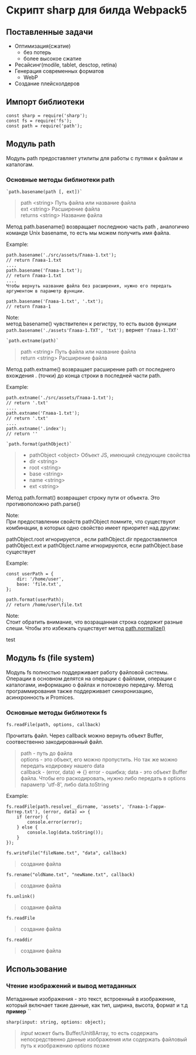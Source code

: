# Скрипт sharp для билда Webpack5

## Поставленные задачи
- Оптимизация(сжатие)
	- без потерь
	- более высокое сжатие
- Ресайсинг(modile, tablet, desctop, retina)
- Генерация современных форматов
	- WebP
- Создание плейсхолдеров

## Импорт библиотеки 
```
const sharp = require('sharp');
const fs = require('fs');
const path = require('path');
```

## Модуль path

Модуль path предоставляет утилиты для работы с путями к файлам и каталогам.

### Основные методы библиотеки path ###

	`path.basename(path [, ext])`
> path \<string> Путь файла или название файла  
ext \<string> Расширение файла  
returns \<string> Название файла

Метод path.basename() возвращает последнюю часть path , аналогично команде Unix basename, то есть мы можем получить имя файла.

Example:  
```
path.basename('./src/assets/Глава-1.txt');
// return Глава-1.txt
....
path.basename('Глава-1.txt');
// return Глава-1.txt
....
Чтобы вернуть название файла без расширения, нужно его передать аргументом в параметр функции.

path.basename('Глава-1.txt', '.txt');
// return Глава-1
```
Note:  
метод basename() чувствителен к регистру, то есть вызов функции `path.basename('./assets'Глава-1.TXT', 'txt');` вернет `'Глава-1.TXT'`

	`path.extname(path)`  
> path \<string> Путь файла или название файла  
return \<string> Расширение файла

Метод path.extname() возвращает расширение path от последнего вхождения . (точки) до конца строки в последней части path.

Example:
```
path.extname('./src/assets/Глава-1.txt');
// return '.txt'
....
path.extname('Глава-1.txt');
// return '.txt'
....
path.extname('.index');
// return ''
```

	`path.format(pathObject)`
> + pathObject \<object> Объект JS, имеющий следующие свойства
>+ dir \<string> 
>+ root \<string> 
>+ base \<string> 
>+ name \<string> 
>+ ext \<string> 

Метод path.format() возвращает строку пути от объекта. Это противоположно path.parse()  

Note:  
При предоставлении свойств pathObject помните, что существуют комбинации, в которых одно свойство имеет приоритет над другим:

pathObject.root игнорируется , если pathObject.dir предоставляется
pathObject.ext и pathObject.name игнорируются, если pathObject.base существует

Example:
```
const userPath = {
	dir: '/home/user',
	base: 'file.txt',
};

path.format(userPath);
// return /home/user\file.txt
```
Note:  
Стоит обратить внимание, что возращанная строка содержит разные слеши. Чтобы это избежать существует метод [path.normalize()](#test)

<a name="test">
	test
</a>

## Модуль fs (file system)

Модуль fs полностью поддерживает работу файловой системы. Операции в основном делятся на операции с файлами, операции с каталогами, информацию о файлах и потоковую передачу. Метод программирования также поддерживает синхронизацию, асинхронность и Promices.

### Основные методы библиотеки fs ###

`fs.readFile(path, options, callback)`

Прочитать файл. Через callback можно вернуть объект Buffer, соотвественно закодированный файл.
> path - путь до файла  
options - это объект, его можно пропустить. Но так же можно передать кодировку нашего data  
callback - (error, data) => {} error - ошибка; data - это объект Buffer файла. Чтобы его раскодировать, нужно либо передать в options параметр 'utf-8', либо data.toString

Example:
```
fs.readFile(path.resolve(__dirname, 'assets', 'Глава-1-Гарри-Поттер.txt'), (error, data) => {
	if (error) {
		console.error(error);
	} else {
		console.log(data.toString());
	}
});
```
`fs.writeFile("fileName.txt", "data", callback)`
> создание файла

`fs.rename("oldName.txt", "newName.txt", callback)`
> создание файла

`fs.unlink()`
> создание файла

`fs.readFile`
> создание файла

`fs.readdir`
> создание файла

## Использование

### Чтение изображений и вывод метаданных
Метаданные изображения - это текст, встроенный в изображение, который включает такие данные, как тип, ширина, высота, формат и т.д
**пример**
``

`sharp(input: string, options: object);`
> *input* может быть Buffer/Unit8Array, то есть содержать непосредственно данные изображения или содержать файловый путь к изображению
> *options* позже

